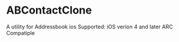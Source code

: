 ABContactClone
==============

A utility for Addressbook ios
Supported: iOS verion 4 and later
ARC Compatiple
